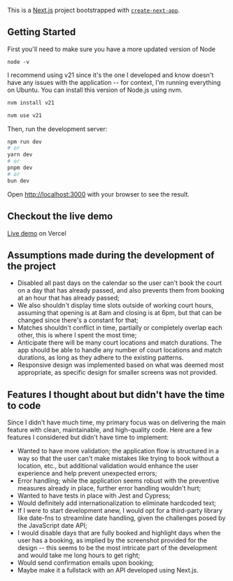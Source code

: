 This is a [Next.js](https://nextjs.org/) project bootstrapped with [`create-next-app`](https://github.com/vercel/next.js/tree/canary/packages/create-next-app).

## Getting Started
First you'll need to make sure you have a more updated version of Node

``node -v``

I recommend using v21 since it's the one I developed and know doesn't have any issues with the application -- for context, I'm running everything on Ubuntu. You can install this version of Node.js using nvm.

```bash
nvm install v21

nvm use v21
```

Then, run the development server:

```bash
npm run dev
# or
yarn dev
# or
pnpm dev
# or
bun dev
```

Open [http://localhost:3000](http://localhost:3000) with your browser to see the result.

## Checkout the live demo
[Live demo](https://tennis-court-booking-two.vercel.app/) on Vercel

## Assumptions made during the development of the project

- Disabled all past days on the calendar so the user can't book the court on a day that has already passed, and also prevents them from booking at an hour that has already passed;
- We also shouldn't display time slots outside of working court hours, assuming that opening is at 8am and closing is at 6pm, but that can be changed since there's a constant for that;
- Matches shouldn't conflict in time, partially or completely overlap each other, this is where I spent the most time;
- Anticipate there will be many court locations and match durations. The app should be able to handle any number of court locations and match durations, as long as they adhere to the existing patterns.
- Responsive design was implemented based on what was deemed most appropriate, as specific design for smaller screens was not provided.

## Features I thought about but didn't have the time to code
Since I didn't have much time, my primary focus was on delivering the main feature with clean, maintainable, and high-quality code. Here are a few features I considered but didn't have time to implement:

- Wanted to have more validation; the application flow is structured in a way so that the user can't make mistakes like trying to book without a location, etc., but additional validation would enhance the user experience and help prevent unexpected errors;
- Error handling; while the application seems robust with the preventive measures already in place, further error handling wouldn't hurt;
- Wanted to have tests in place with Jest and Cypress;
- Would definitely add internationalization to eliminate hardcoded text;
- If I were to start development anew, I would opt for a third-party library like date-fns to streamline date handling, given the challenges posed by the JavaScript date API;
- I would disable days that are fully booked and highlight days when the user has a booking, as implied by the screenshot provided for the design -- this seems to be the most intricate part of the development and would take me long hours to get right;
- Would send confirmation emails upon booking;
- Maybe make it a fullstack with an API developed using Next.js.
